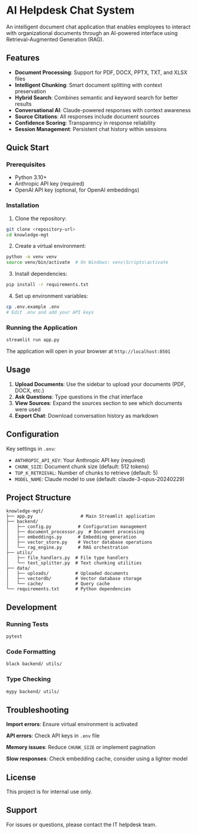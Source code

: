# AI Helpdesk Chat System

An intelligent document chat application that enables employees to interact with organizational documents through an AI-powered interface using Retrieval-Augmented Generation (RAG).

## Features

- **Document Processing**: Support for PDF, DOCX, PPTX, TXT, and XLSX files
- **Intelligent Chunking**: Smart document splitting with context preservation
- **Hybrid Search**: Combines semantic and keyword search for better results
- **Conversational AI**: Claude-powered responses with context awareness
- **Source Citations**: All responses include document sources
- **Confidence Scoring**: Transparency in response reliability
- **Session Management**: Persistent chat history within sessions

## Quick Start

### Prerequisites

- Python 3.10+
- Anthropic API key (required)
- OpenAI API key (optional, for OpenAI embeddings)

### Installation

1. Clone the repository:
```bash
git clone <repository-url>
cd knowledge-mgt
```

2. Create a virtual environment:
```bash
python -m venv venv
source venv/bin/activate  # On Windows: venv\Scripts\activate
```

3. Install dependencies:
```bash
pip install -r requirements.txt
```

4. Set up environment variables:
```bash
cp .env.example .env
# Edit .env and add your API keys
```

### Running the Application

```bash
streamlit run app.py
```

The application will open in your browser at `http://localhost:8501`

## Usage

1. **Upload Documents**: Use the sidebar to upload your documents (PDF, DOCX, etc.)
2. **Ask Questions**: Type questions in the chat interface
3. **View Sources**: Expand the sources section to see which documents were used
4. **Export Chat**: Download conversation history as markdown

## Configuration

Key settings in `.env`:

- `ANTHROPIC_API_KEY`: Your Anthropic API key (required)
- `CHUNK_SIZE`: Document chunk size (default: 512 tokens)
- `TOP_K_RETRIEVAL`: Number of chunks to retrieve (default: 5)
- `MODEL_NAME`: Claude model to use (default: claude-3-opus-20240229)

## Project Structure

```
knowledge-mgt/
├── app.py                  # Main Streamlit application
├── backend/
│   ├── config.py          # Configuration management
│   ├── document_processor.py  # Document processing
│   ├── embeddings.py      # Embedding generation
│   ├── vector_store.py    # Vector database operations
│   └── rag_engine.py      # RAG orchestration
├── utils/
│   ├── file_handlers.py  # File type handlers
│   └── text_splitter.py  # Text chunking utilities
├── data/
│   ├── uploads/          # Uploaded documents
│   ├── vectordb/         # Vector database storage
│   └── cache/            # Query cache
└── requirements.txt      # Python dependencies
```

## Development

### Running Tests
```bash
pytest
```

### Code Formatting
```bash
black backend/ utils/
```

### Type Checking
```bash
mypy backend/ utils/
```

## Troubleshooting

**Import errors**: Ensure virtual environment is activated

**API errors**: Check API keys in `.env` file

**Memory issues**: Reduce `CHUNK_SIZE` or implement pagination

**Slow responses**: Check embedding cache, consider using a lighter model

## License

This project is for internal use only.

## Support

For issues or questions, please contact the IT helpdesk team.